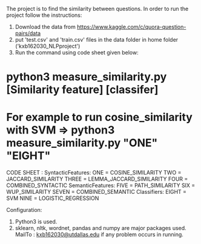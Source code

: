 The project is to find the similarity between questions. In order to run the project follow the instructions:
1. Download the data from https://www.kaggle.com/c/quora-question-pairs/data
2. put 'test.csv' and 'train.csv' files in the data folder in home folder ('kxb162030_NLPproject')
3. Run the command using code sheet given below:
# python3 measure_similarity.py [Similarity feature] [classifer]
# For example to run cosine_similarity with SVM => python3 measure_similarity.py "ONE" "EIGHT"
CODE SHEET :
SyntacticFeatures:
ONE = COSINE_SIMILARITY
TWO = JACCARD_SIMILARITY
THREE = LEMMA_JACCARD_SIMILARITY
FOUR = COMBINED_SYNTACTIC
SemanticFeatures:
FIVE = PATH_SIMILARITY
SIX = WUP_SIMILARITY
SEVEN = COMBINED_SEMANTIC
Classifiers:
EIGHT = SVM
NINE = LOGISTIC_REGRESSION

Configuration:
1. Python3 is used.
2. sklearn, nltk, wordnet, pandas and numpy are major packages used.
MailTo : kxb162030@utdallas.edu if any problem occurs in running.
